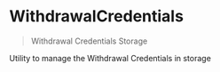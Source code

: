 # WithdrawalCredentials



> Withdrawal Credentials Storage

Utility to manage the Withdrawal Credentials in storage





